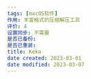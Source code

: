 ```yaml
---
tags: [macOS软件]
作用: 丰富格式的压缩解压工具
评价: 4
设置同步: 不需要
是否已备份:
是否已重装:
title: Keka
date created: 2023-03-01
date modified: 2023-03-07
---
```

